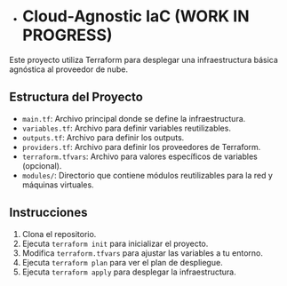 - # Cloud-Agnostic IaC (WORK IN PROGRESS)

Este proyecto utiliza Terraform para desplegar una infraestructura básica agnóstica al proveedor de nube.

## Estructura del Proyecto

- `main.tf`: Archivo principal donde se define la infraestructura.
- `variables.tf`: Archivo para definir variables reutilizables.
- `outputs.tf`: Archivo para definir los outputs.
- `providers.tf`: Archivo para definir los proveedores de Terraform.
- `terraform.tfvars`: Archivo para valores específicos de variables (opcional).
- `modules/`: Directorio que contiene módulos reutilizables para la red y máquinas virtuales.

## Instrucciones

1. Clona el repositorio.
2. Ejecuta `terraform init` para inicializar el proyecto.
3. Modifica `terraform.tfvars` para ajustar las variables a tu entorno.
4. Ejecuta `terraform plan` para ver el plan de despliegue.
5. Ejecuta `terraform apply` para desplegar la infraestructura.
